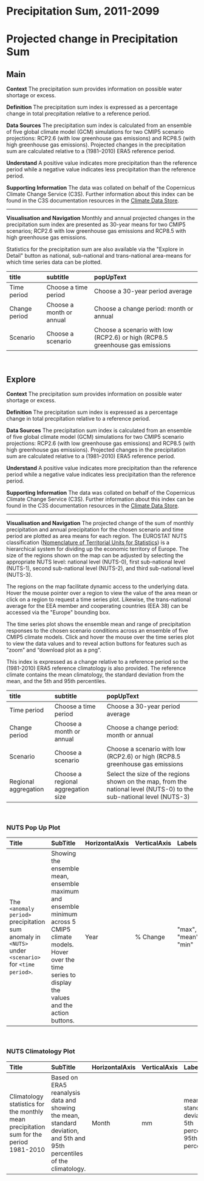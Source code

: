 
Precipitation Sum, 2011-2099
============================

# Projected change in Precipitation Sum

## Main


**Context**
The precipitation sum provides information on possible water shortage or excess.

**Definition**
The precipitation sum index is expressed as a percentage change in total precpitation relative to a reference period. 

**Data Sources**
The precipitation sum index is calculated from an ensemble of five global climate model (GCM) simulations for two CMIP5 scenario projections: RCP2.6 (with low greenhouse gas emissions) and RCP8.5 (with high greenhouse gas emissions). Projected changes in the precipitation sum are calculated relative to a (1981–2010) ERA5 reference period.

**Understand**
A positive value indicates more precipitation than the reference period while a negative value indicates less precipitation than the reference period.

**Supporting Information**
The data was collated on behalf of the Copernicus Climate Change Service (C3S).  Further information about this index can be found in the C3S documentation resources in the [Climate Data Store](https://cds.climate.copernicus.eu/cdsapp#!/dataset/sis-agroclimatic-indicators?tab=overview).

***

**Visualisation and Navigation**
Monthly and annual projected changes in the precipitation sum index are presented as 30-year means for two CMIP5 scenarios; RCP2.6 with low greenhouse gas emissions and RCP8.5 with high greenhouse gas emissions.

Statistics for the precipitation sum are also available via the "Explore in Detail" button as national, sub-national and trans-national area-means for which time series data can be plotted.  

|title|subtitle|popUpText|
| :--- | :--- | :--- |
|Time period|Choose a time period|Choose a 30-year period average|
|Change period|Choose a month or annual|Choose a change period: month or annual|
|Scenario|Choose a scenario|Choose a scenario with low (RCP2.6) or high (RCP8.5 greenhouse gas emissions|


<br />  

## Explore


**Context**
The precipitation sum provides information on possible water shortage or excess.

**Definition**
The precipitation sum index is expressed as a percentage change in total precpitation relative to a reference period. 

**Data Sources**
The precipitation sum index is calculated from an ensemble of five global climate model (GCM) simulations for two CMIP5 scenario projections: RCP2.6 (with low greenhouse gas emissions) and RCP8.5 (with high greenhouse gas emissions). Projected changes in the precipitation sum are calculated relative to a (1981–2010) ERA5 reference period.

**Understand**
A positive value indicates more precipitation than the reference period while a negative value indicates less precipitation than the reference period.

**Supporting Information**
The data was collated on behalf of the Copernicus Climate Change Service (C3S).  Further information about this index can be found in the C3S documentation resources in the [Climate Data Store](https://cds.climate.copernicus.eu/cdsapp#!/dataset/sis-agroclimatic-indicators?tab=overview).

***

**Visualisation and Navigation**
The projected change of the sum of monthly precipitation and annual precipitation for the chosen scenario and time period are plotted as area means for each region. The EUROSTAT NUTS classification ([Nomenclature of Territorial Units for Statistics](https://ec.europa.eu/eurostat/web/nuts/background)) is a hierarchical system for dividing up the economic territory of Europe. The size of the regions shown on the map can be adjusted by selecting the appropriate NUTS level: national level (NUTS-0), first sub-national level (NUTS-1), second sub-national level (NUTS-2), and third sub-national level (NUTS-3).

The regions on the map facilitate dynamic access to the underlying data. Hover the mouse pointer over a region to view the value of the area mean or click on a region to request a time series plot.  Likewise, the trans-national average for the EEA member and cooperating countries (EEA 38) can be accessed via the "Europe" bounding box.

The time series plot shows the ensemble mean and range of precipitation responses to the chosen scenario conditions across an ensemble of five CMIP5 climate models.  Click and hover the mouse over the time series plot to view the data values and to reveal action buttons for features such as “zoom” and “download plot as a png”.

This index is expressed as a change relative to a reference period so the (1981-2010) ERA5 reference climatology is also provided. The reference climate contains the mean climatology, the standard deviation from the mean, and the 5th and 95th percentiles.  

|title|subtitle |popUpText|
| :--- | :--- | :--- |
|Time period|Choose a time period|Choose a 30-year period average|
|Change period|Choose a month or annual|Choose a change period: month or annual|
|Scenario|Choose a scenario|Choose a scenario with low (RCP2.6) or high (RCP8.5 greenhouse gas emissions|
|Regional aggregation|Choose a regional aggregation size|Select the size of the regions shown on the map, from the national level (NUTS-0) to the sub-national level (NUTS-3)|


<br />  

### NUTS Pop Up Plot

|Title|SubTitle|HorizontalAxis|VerticalAxis|Labels|
| :--- | :--- | :--- | :--- | :--- |
|The `<anomaly period>` precipitation sum anomaly in `<NUTS>` under `<scenario>` for `<time period>`.|Showing the ensemble mean, ensemble maximum and ensemble minimum across 5 CMIP5 climate models. Hover over the time series to display the values and the action buttons.|Year|% Change|"max", "mean", "min"|


<br />  

### NUTS Climatology Plot

|Title|SubTitle|HorizontalAxis|VerticalAxis|Labels|
| :--- | :--- | :--- | :--- | :--- |
|Climatology statistics for the monthly mean precipitation sum for the period 1981-2010|Based on ERA5 reanalysis data and showing the mean, standard deviation, and 5th and 95th percentiles of the climatology.|Month|mm|mean and standard deviation, 5th percentile, 95th percentile|
